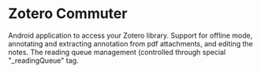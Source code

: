 # Zotero Commuter

Android application to access your Zotero library. Support for offline mode, annotating and extracting annotation from pdf attachments, and editing the notes. The reading queue management (controlled through special "_readingQueue" tag. 
